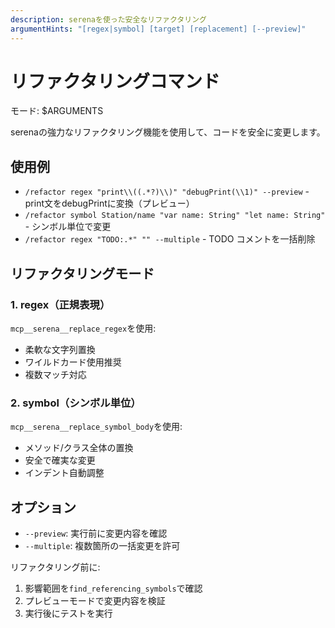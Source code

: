 ```yaml
---
description: serenaを使った安全なリファクタリング
argumentHints: "[regex|symbol] [target] [replacement] [--preview]"
---
```


# リファクタリングコマンド

モード: $ARGUMENTS

serenaの強力なリファクタリング機能を使用して、コードを安全に変更します。

## 使用例
- `/refactor regex "print\\((.*?)\\)" "debugPrint(\\1)" --preview` - print文をdebugPrintに変換（プレビュー）
- `/refactor symbol Station/name "var name: String" "let name: String"` - シンボル単位で変更
- `/refactor regex "TODO:.*" "" --multiple` - TODO コメントを一括削除

## リファクタリングモード

### 1. regex（正規表現）
`mcp__serena__replace_regex`を使用:
- 柔軟な文字列置換
- ワイルドカード使用推奨
- 複数マッチ対応

### 2. symbol（シンボル単位）
`mcp__serena__replace_symbol_body`を使用:
- メソッド/クラス全体の置換
- 安全で確実な変更
- インデント自動調整

## オプション
- `--preview`: 実行前に変更内容を確認
- `--multiple`: 複数箇所の一括変更を許可

リファクタリング前に:
1. 影響範囲を`find_referencing_symbols`で確認
2. プレビューモードで変更内容を検証
3. 実行後にテストを実行